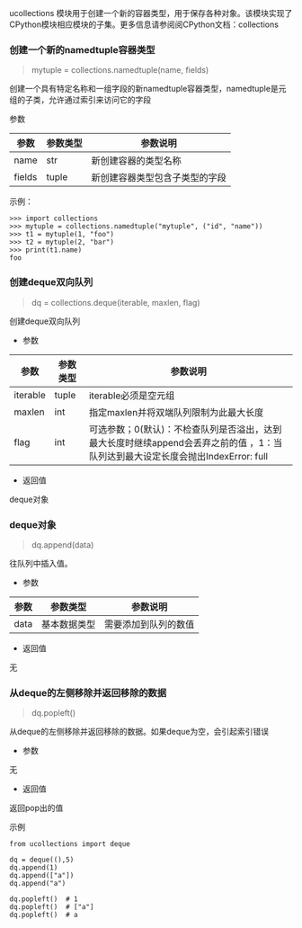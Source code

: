 ucollections 模块用于创建一个新的容器类型，用于保存各种对象。该模块实现了CPython模块相应模块的子集。更多信息请参阅阅CPython文档：collections
### 创建一个新的namedtuple容器类型
>mytuple = collections.namedtuple(name, fields)

创建一个具有特定名称和一组字段的新namedtuple容器类型，namedtuple是元组的子类，允许通过索引来访问它的字段

参数

|参数   |   参数类型   |    参数说明   |
| ----  | ----         | ----        |
| name   | str        | 新创建容器的类型名称          |
| fields   |tuple       |新创建容器类型包含子类型的字段   |     


示例：

	>>> import collections
	>>> mytuple = collections.namedtuple("mytuple", ("id", "name"))
	>>> t1 = mytuple(1, "foo")
	>>> t2 = mytuple(2, "bar")
	>>> print(t1.name)
	foo
### 创建deque双向队列
>dq = collections.deque(iterable, maxlen, flag)

创建deque双向队列

- 参数

|参数   |   参数类型   |    参数说明   |
| ----  | ----         | ----        |
| iterable   | tuple        |iterable必须是空元组        |
| maxlen   |int    |指定maxlen并将双端队列限制为此最大长度   |
|flag    |int   | 可选参数；0(默认)：不检查队列是否溢出，达到最大长度时继续append会丢弃之前的值 ，1：当队列达到最大设定长度会抛出IndexError: full|

- 返回值

deque对象
### deque对象
>dq.append(data)

往队列中插入值。

- 参数

|参数|参数类型|参数说明|
|----|-------|-------|
|data|基本数据类型|需要添加到队列的数值|

- 返回值

无

### 从deque的左侧移除并返回移除的数据

>dq.popleft()

从deque的左侧移除并返回移除的数据。如果deque为空，会引起索引错误

- 参数

无

- 返回值

返回pop出的值

示例

	from ucollections import deque

	dq = deque((),5)
	dq.append(1)
	dq.append(["a"])
	dq.append("a")

	dq.popleft()  # 1
	dq.popleft()  # ["a"]
	dq.popleft()  # a

